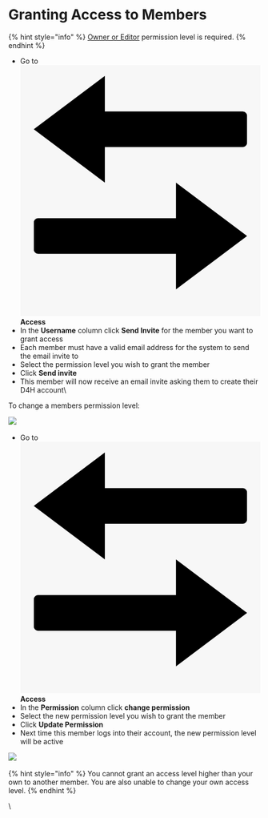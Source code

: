 # Granting Access to Members

{% hint style="info" %}
[Owner or Editor](../../user-access/permissions.md) permission level is required.
{% endhint %}

* Go to ![](../../.gitbook/assets/access.png) **Access**
* In the **Username** column click **Send Invite** for the member you want to grant access
* Each member must have a valid email address for the system to send the email invite to
* Select the permission level you wish to grant the member
* Click **Send invite**
* This member will now receive an email invite asking them to create their D4H account\


To change a members permission level:

![](<../../.gitbook/assets/granting access to members 1.gif>)

* Go to ![](../../.gitbook/assets/access.png) **Access**
* In the **Permission** column click **change permission**
* Select the new permission level you wish to grant the member
* Click **Update Permission**
* Next time this member logs into their account, the new permission level will be active

![](<../../.gitbook/assets/granting access to members 2.gif>)

{% hint style="info" %}
You cannot grant an access level higher than your own to another member. You are also unable to change your own access level. &#x20;
{% endhint %}

\
